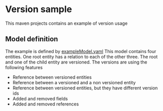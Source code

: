 # Version sample
This maven projects contains an example of version usage

## Model definition
The example is defined by [exampleModel.yaml](src/main/resources/exampleModel.yaml)
This model contains four entities. One root entity has a relation to each of the other three. 
The root and one of the child entity are versioned.
The versions are using the following features
 * Reference between versioned entities
 * Reference between a versioned and a non versioned entity
 * Reference between versioned entities, but they have different version ids
 * Added and removed fields
 * Added and removed references